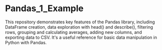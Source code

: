 # Pandas_1_Example
This repository demonstrates key features of the Pandas library, including DataFrame creation, data exploration with head() and describe(), filtering rows, grouping and calculating averages, adding new columns, and exporting data to CSV. It's a useful reference for basic data manipulation in Python with Pandas.
